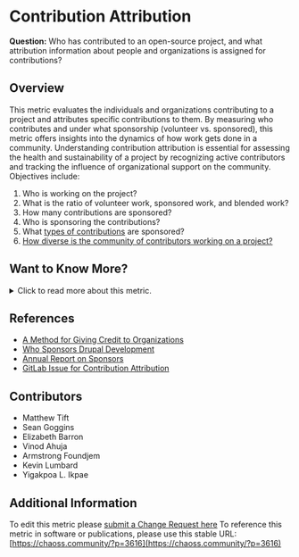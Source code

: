 # Contribution Attribution

**Question:** Who has contributed to an open-source project, and what attribution information about people and organizations is assigned for contributions?

## Overview
This metric evaluates the individuals and organizations contributing to a project and attributes specific contributions to them. By measuring who contributes and under what sponsorship (volunteer vs. sponsored), this metric offers insights into the dynamics of how work gets done in a community. Understanding contribution attribution is essential for assessing the health and sustainability of a project by recognizing active contributors and tracking the influence of organizational support on the community. Objectives include:
1. Who is working on the project?
2. What is the ratio of volunteer work, sponsored work, and blended work?
3. How many contributions are sponsored?
4. Who is sponsoring the contributions?
5. What [types of contributions](https://chaoss.community/metric-types-of-contributions/) are sponsored?
6. [How diverse is the community of contributors working on a project?](https://github.com/chaoss/wg-diversity-inclusion/tree/master/demographic-data)

## Want to Know More?

<span markdown="1"><details>
<summary>Click to read more about this metric.</summary>

### Data Collection Strategies
Data is gathered primarily through volunteered information from contributors, with the support of project leadership to determine appropriate attribution to organizations or individuals. Information on sponsor relationships may also be sourced from surveys or contributor profiles.

### Filters

* [Type of Contributor (individual, organization, gender, race, global status, work location)](https://chaoss.community/metric-contributors/)
    * Volunteer
    * Sponsored by a firm and/or client
    * [Role](https://www.drupal.org/project/drupalorg/issues/3214849) that a contributor plays on a project (i.e., maintainer, board member, etc.)
* [Type of Contribution](https://chaoss.community/metric-types-of-contributions/)
    * Links to contribution artifacts, like merge requests, issues, and the like, where relevant.
    * Indication of contribution types not managed in Git platforms like GitHub, GitLab, and BitBucket.
    * See also: https://chaoss.community/metric-types-of-contributions/
* Volunteer versus sponsored - Related to [Organizational Diversity](https://chaoss.community/metric-organizational-diversity/)and[Labor Investment](https://chaoss.community/metric-labor-investment/)

### Visualizations
![Contributions by Volunteer vs Sponsored](https://raw.githubusercontent.com/chaoss/wg-evolution/main/focus-areas/community-growth/images/contributions-by-volunteer-vs-sponsored.png)
*Figure 1: Contributions by Volunteer vs Sponsored*

![Contributions by Gender](https://raw.githubusercontent.com/chaoss/wg-evolution/main/focus-areas/community-growth/images/contributions-by-gender.png)
*Figure 2: Contributions by Gender*

</details></span>

## References
- [A Method for Giving Credit to Organizations](https://dri.es/a-method-for-giving-credit-to-organizations-that-contribute-code-to-open-source)
- [Who Sponsors Drupal Development](https://www.drupal.org/blog/who-sponsors-drupal-development)
- [Annual Report on Sponsors](https://dri.es/who-sponsors-drupal-development-2020)
- [GitLab Issue for Contribution Attribution](https://gitlab.com/gitlab-org/gitlab/-/issues/327138)

## Contributors
- Matthew Tift
- Sean Goggins
- Elizabeth Barron
- Vinod Ahuja
- Armstrong Foundjem
- Kevin Lumbard
- Yigakpoa L. Ikpae

## Additional Information
To edit this metric please [submit a Change Request here](https://github.com/chaoss/wg-evolution/blob/main/focus-areas/community-growth/contribution-attribution.md)
To reference this metric in software or publications, please use this stable URL: [https://chaoss.community/?p=3616](https://chaoss.community/?p=3616)

<!-- # For groupings in the knowledge base
Context tags: open-source contributions, attribution, contributor diversity, sponsorship
Keyword tags: contribution attribution, sponsor, organization, volunteer, role
-->
